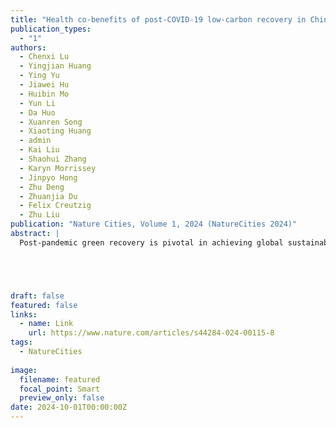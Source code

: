 ```yaml
---
title: "Health co-benefits of post-COVID-19 low-carbon recovery in Chinese cities"
publication_types:
  - "1"
authors:
  - Chenxi Lu
  - Yingjian Huang
  - Ying Yu
  - Jiawei Hu
  - Huibin Mo
  - Yun Li
  - Da Huo
  - Xuanren Song
  - Xiaoting Huang
  - admin
  - Kai Liu
  - Shaohui Zhang
  - Karyn Morrissey
  - Jinpyo Hong
  - Zhu Deng
  - Zhuanjia Du
  - Felix Creutzig
  - Zhu Liu
publication: "Nature Cities, Volume 1, 2024 (NatureCities 2024)"
abstract: |
  Post-pandemic green recovery is pivotal in achieving global sustainable development goals by simultaneously revitalizing economies and reducing greenhouse gas emissions, air pollution and improving public welfare. However, subnational and city-level understanding of green recovery, its efficacy and its alignment with public health is poorly understood. Here we focus on post-COVID-19 low-carbon recovery—economic growth combined with reduced carbon emissions—and explore health co-benefits in Chinese cities. A novel near-real-time daily carbon emission dataset of 48 cities in China is developed, coupled with detailed health and economic municipal statistics and models. We find that, on average, six low-carbon-recovery cities, mainly megacities, saved 1.2 times as many lives per 100,000 population compared with the 42 other cities, and their annual monetary avoided premature deaths per 100,000 population was 1.5 times more than the 42 other cities. The accumulated monetary health co-benefits for low-carbon-recovery cities were US$ 4.2 billion (95% confidence interval, 2.1–6.3) during the post-COVID-19 period. We show that government spending on electric vehicles increases the likelihood of achieving low-carbon recovery in Chinese cities. Our results underscore the significant health co-benefits of low-carbon recovery, pointing to synergies between advancing local welfare and global environmental objectives.





draft: false
featured: false
links:
  - name: Link
    url: https://www.nature.com/articles/s44284-024-00115-8
tags:
  - NatureCities
  
image:
  filename: featured
  focal_point: Smart
  preview_only: false
date: 2024-10-01T00:00:00Z
---
```

